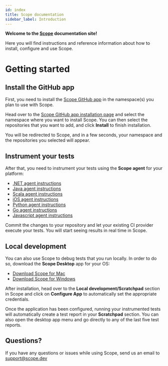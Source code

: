 ```yaml
---
id: index
title: Scope documentation
sidebar_label: Introduction
---
```


**Welcome to the [Scope](https://scope.dev) documentation site!**

Here you will find instructions and reference information about how to install, configure and use Scope.


# Getting started

## Install the GitHub app

First, you need to install the [Scope GitHub app](https://github.com/apps/scope-app) in the namespace(s) you plan to use with Scope.

Head over to the [Scope GitHub app installation page](https://github.com/apps/scope-app/installations/new) 
and select the namespace where you want to install Scope. You can then select the repositories that you want to add, and click
**Install** to finish installation.

You will be redirected to Scope, and in a few seconds, your namespace and the repositories you selected will appear.


## Instrument your tests

After that, you need to instrument your tests using the **Scope agent** for your platform:

* [.NET agent instructions](dotnet-installation.md)
* [Java agent instructions](java-installation.md)
* [Scala agent instructions](java-installation.md)
* [iOS agent instructions](ios-installation.md)
* [Python agent instructions](python-installation.md)
* [Go agent instructions](go-installation.md)
* [Javascript agent instructions](javascript-installation.md)

Commit the changes to your repository and let your existing CI provider execute your tests. You will start seeing results
in real time in Scope.


## Local development

You can also use Scope to debug tests that you run locally. In order to do so, download the **Scope Desktop** app for your OS:

* [Download Scope for Mac](https://home.codescope.com/goto/download-scope-for-mac)
* [Download Scope for Windows](https://home.codescope.com/goto/download-scope-for-windows)

After installation, head over to the **Local development/Scratchpad** section in Scope and click on **Configure App** to
automatically set the appropriate credentials.

Once the application has been configured, running your instrumented tests will automatically create a test report in your **Scratchpad** section.
You can also open the desktop app menu and go directly to any of the last five test reports.


## Questions?

If you have any questions or issues while using Scope, send us an email to <support@scope.dev>
